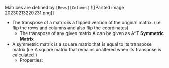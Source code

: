 Matrices are defined by `[Rows][Columns]` 
![[Pasted image 20230213220231.png]]
- The transpose of a matrix is a flipped version of the original matrix. (i.e flip the rows and columns and also flip the coordinates)
	- The transpose of any given matrix A can be given as A^T 
**Symmetric Matrix**
- A symmetric matrix is a square matrix that is equal to its transpose matrix (i.e A square matrix that remains unaltered when its transpose is calculated.)
	- Properties:
